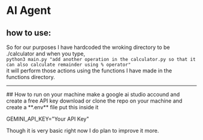 # AI Agent

## how to use:
So for our purposes I have hardcoded the wroking directory to be ./calculator and when you type,<br>
```python3 main.py "add another operation in the calculator.py so that it can also calculate remainder using % operator"```<br>
it will perform those actions using the functions I have made in the functions directory.
<hr>
## How to run on your machine
make a google ai studio accound and create a free API key
download or clone the repo on your machine and create a **.env** file put this inside it<br>

GEMINI_API_KEY="Your API Key"<br>

Though it is very basic right now I do plan to improve it more.
